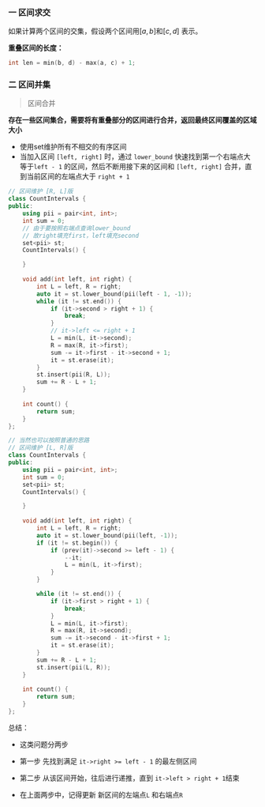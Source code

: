 ### 一 区间求交

如果计算两个区间的交集，假设两个区间用$[a,b]$和$[c, d]$ 表示。

**重叠区间的长度：**

```cpp
int len = min(b, d) - max(a, c) + 1;
```



### 二 区间并集

> 区间合并

**存在一些区间集合，需要将有重叠部分的区间进行合并，返回最终区间覆盖的区域大小**

* 使用set维护所有不相交的有序区间
* 当加入区间 `[left, right]` 时，通过 `lower_bound` 快速找到第一个右端点大等于`left - 1` 的区间，然后不断用接下来的区间和 `[left, right]` 合并，直到当前区间的左端点大于 `right + 1`

```cpp
// 区间维护 [R, L]版
class CountIntervals {
public:
    using pii = pair<int, int>;
    int sum = 0;
  	// 由于要按照右端点查询lower_bound
  	// 故right填充first，left填充second
    set<pii> st;
    CountIntervals() {

    }
    
    void add(int left, int right) {
        int L = left, R = right;
        auto it = st.lower_bound(pii(left - 1, -1));
        while (it != st.end()) {
            if (it->second > right + 1) {
                break;
            }
            // it->left <= right + 1
            L = min(L, it->second);
            R = max(R, it->first);
            sum -= it->first - it->second + 1;
            it = st.erase(it);
        }
        st.insert(pii(R, L));
        sum += R - L + 1;
    }
    
    int count() {
        return sum;
    }
};

```



```cpp
// 当然也可以按照普通的思路 
// 区间维护 [L, R]版
class CountIntervals {
public:
    using pii = pair<int, int>;
    int sum = 0;
    set<pii> st;
    CountIntervals() {

    }
    
    void add(int left, int right) {
        int L = left, R = right;
        auto it = st.lower_bound(pii(left, -1));
        if (it != st.begin()) {
            if (prev(it)->second >= left - 1) {
                --it;
                L = min(L, it->first);
            }
        }

        while (it != st.end()) {
            if (it->first > right + 1) {
                break;
            }
            L = min(L, it->first);
            R = max(R, it->second);
            sum -= it->second - it->first + 1;
            it = st.erase(it);
        }
        sum += R - L + 1;
        st.insert(pii(L, R));
    }
    
    int count() {
        return sum;
    }
};
```



总结：

* 这类问题分两步
* 第一步 先找到满足 `it->right >= left - 1` 的最左侧区间
* 第二步 从该区间开始，往后进行递推，直到 `it->left > right + 1`结束

* 在上面两步中，记得更新 新区间的左端点`L` 和右端点`R`